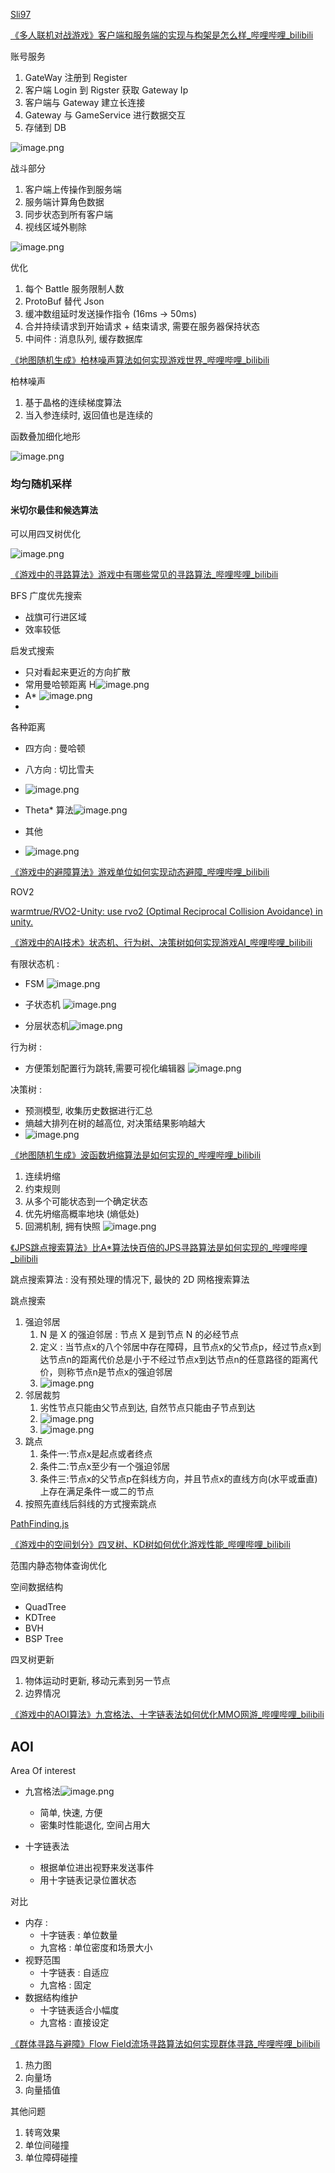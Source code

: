 [Sli97](https://space.bilibili.com/303957852)

[《多人联机对战游戏》客户端和服务端的实现与构架是怎么样_哔哩哔哩_bilibili](https://www.bilibili.com/video/BV1GM4m1Z7DW?spm_id_from=333.788.videopod.sections&vd_source=ebf06d572d5366b5ef7bc5032fefb08d)

账号服务
1. GateWay 注册到 Register
2. 客户端 Login 到 Rigster 获取 Gateway Ip
3. 客户端与 Gateway 建立长连接
4. Gateway 与 GameService 进行数据交互
5. 存储到 DB

![image.png](https://image-1253155090.cos.ap-nanjing.myqcloud.com/202501071018682.png)

战斗部分
1. 客户端上传操作到服务端
2. 服务端计算角色数据
3. 同步状态到所有客户端
4. 视线区域外剔除

![image.png](https://image-1253155090.cos.ap-nanjing.myqcloud.com/202501071021046.png)

优化

1. 每个 Battle 服务限制人数
2. ProtoBuf 替代 Json
3. 缓冲数组延时发送操作指令 (16ms -> 50ms)
4. 合并持续请求到开始请求 + 结束请求, 需要在服务器保持状态
5. 中间件 : 消息队列, 缓存数据库

[《地图随机生成》柏林噪声算法如何实现游戏世界_哔哩哔哩_bilibili](https://www.bilibili.com/video/BV19f42197ME?spm_id_from=333.788.videopod.sections&vd_source=ebf06d572d5366b5ef7bc5032fefb08d)

柏林噪声

1. 基于晶格的连续梯度算法
2. 当入参连续时, 返回值也是连续的

函数叠加细化地形

![image.png](https://image-1253155090.cos.ap-nanjing.myqcloud.com/202501071036512.png)

### 均匀随机采样

#### 米切尔最佳和候选算法

可以用四叉树优化

![image.png](https://image-1253155090.cos.ap-nanjing.myqcloud.com/202501071039282.png)

[《游戏中的寻路算法》游戏中有哪些常见的寻路算法_哔哩哔哩_bilibili](https://www.bilibili.com/video/BV1k4421Q744?spm_id_from=333.788.videopod.sections&vd_source=ebf06d572d5366b5ef7bc5032fefb08d)

BFS 广度优先搜索

- 战旗可行进区域
- 效率较低

启发式搜索

- 只对看起来更近的方向扩散
- 常用曼哈顿距离 H![image.png](https://image-1253155090.cos.ap-nanjing.myqcloud.com/202501071058761.png)
- A* ![image.png](https://image-1253155090.cos.ap-nanjing.myqcloud.com/202501071059180.png)
- 
各种距离
-  四方向 : 曼哈顿
- 八方向 : 切比雪夫
- ![image.png](https://image-1253155090.cos.ap-nanjing.myqcloud.com/202501071100024.png)

- Theta* 算法![image.png](https://image-1253155090.cos.ap-nanjing.myqcloud.com/202501071104085.png)

- 其他
- ![image.png](https://image-1253155090.cos.ap-nanjing.myqcloud.com/202501071103242.png)

[《游戏中的避障算法》游戏单位如何实现动态避障_哔哩哔哩_bilibili](https://www.bilibili.com/video/BV1Nb421n7qJ?spm_id_from=333.788.videopod.sections&vd_source=ebf06d572d5366b5ef7bc5032fefb08d)

ROV2

[warmtrue/RVO2-Unity: use rvo2 (Optimal Reciprocal Collision Avoidance) in unity.](https://github.com/warmtrue/RVO2-Unity)


[《游戏中的AI技术》状态机、行为树、决策树如何实现游戏AI_哔哩哔哩_bilibili](https://www.bilibili.com/video/BV16H4y1F7c2?spm_id_from=333.788.videopod.sections&vd_source=ebf06d572d5366b5ef7bc5032fefb08d)

有限状态机 : 
- FSM ![image.png](https://image-1253155090.cos.ap-nanjing.myqcloud.com/202501071121929.png)

- 子状态机 ![image.png](https://image-1253155090.cos.ap-nanjing.myqcloud.com/202501071121516.png)
- 分层状态机![image.png](https://image-1253155090.cos.ap-nanjing.myqcloud.com/202501071122401.png)

行为树 : 
- 方便策划配置行为跳转,需要可视化编辑器 ![image.png](https://image-1253155090.cos.ap-nanjing.myqcloud.com/202501071123400.png)

决策树 :
- 预测模型, 收集历史数据进行汇总
- 熵越大排列在树的越高位, 对决策结果影响越大
- ![image.png](https://image-1253155090.cos.ap-nanjing.myqcloud.com/202501071129243.png)

[《地图随机生成》波函数坍缩算法是如何实现的_哔哩哔哩_bilibili](https://www.bilibili.com/video/BV1Br421M7Vm?spm_id_from=333.788.videopod.sections&vd_source=ebf06d572d5366b5ef7bc5032fefb08d)

1. 连续坍缩
2. 约束规则
3. 从多个可能状态到一个确定状态
4. 优先坍缩高概率地块 (熵低处)
5. 回溯机制, 拥有快照
![image.png](https://image-1253155090.cos.ap-nanjing.myqcloud.com/202501071415923.png)

[《JPS跳点搜索算法》比A*算法快百倍的JPS寻路算法是如何实现的_哔哩哔哩_bilibili](https://www.bilibili.com/video/BV18z421i7s8?spm_id_from=333.788.player.switch&vd_source=ebf06d572d5366b5ef7bc5032fefb08d)

跳点搜索算法 : 没有预处理的情况下, 最快的 2D 网格搜索算法

跳点搜索
1. 强迫邻居
	1. N 是 X 的强迫邻居 : 节点 X 是到节点 N 的必经节点
	2. 定义 : 当节点x的八个邻居中存在障碍，且节点x的父节点p，经过节点x到达节点n的距离代价总是小于不经过节点x到达节点n的任意路径的距离代价，则称节点n是节点x的强迫邻居
	3. ![image.png](https://image-1253155090.cos.ap-nanjing.myqcloud.com/202501071429812.png)
2. 邻居裁剪
	1. 劣性节点只能由父节点到达, 自然节点只能由子节点到达
	2. ![image.png](https://image-1253155090.cos.ap-nanjing.myqcloud.com/202501071430849.png)
	3. ![image.png](https://image-1253155090.cos.ap-nanjing.myqcloud.com/202501071431993.png)
3. 跳点
	1. 条件一:节点x是起点或者终点
	2. 条件二:节点x至少有一个强迫邻居
	3. 条件三:节点x的父节点p在斜线方向，并且节点x的直线方向(水平或垂直)上存在满足条件一或二的节点
4. 按照先直线后斜线的方式搜索跳点

[PathFinding.js](https://qiao.github.io/PathFinding.js/visual/)

[《游戏中的空间划分》四叉树、KD树如何优化游戏性能_哔哩哔哩_bilibili](https://www.bilibili.com/video/BV188tYezEDu?spm_id_from=333.788.videopod.sections&vd_source=ebf06d572d5366b5ef7bc5032fefb08d)

范围内静态物体查询优化

空间数据结构
- QuadTree
- KDTree
- BVH
- BSP Tree

四叉树更新
1. 物体运动时更新, 移动元素到另一节点
2. 边界情况

[《游戏中的AOI算法》九宫格法、十字链表法如何优化MMO网游_哔哩哔哩_bilibili](https://www.bilibili.com/video/BV1kpSmYTEoy?spm_id_from=333.788.videopod.sections&vd_source=ebf06d572d5366b5ef7bc5032fefb08d)

## AOI
Area Of interest

- 九宫格法![image.png](https://image-1253155090.cos.ap-nanjing.myqcloud.com/202501071524030.png)
	- 简单, 快速, 方便
	- 密集时性能退化, 空间占用大

- 十字链表法
	- 根据单位进出视野来发送事件
	- 用十字链表记录位置状态

对比 
- 内存 : 
	- 十字链表 : 单位数量
	- 九宫格 : 单位密度和场景大小
- 视野范围
	- 十字链表 : 自适应
	- 九宫格 : 固定
- 数据结构维护
	- 十字链表适合小幅度
	- 九宫格 : 直接设定

[《群体寻路与避障》Flow Field流场寻路算法如何实现群体寻路_哔哩哔哩_bilibili](https://www.bilibili.com/video/BV12bzZY2EfA?spm_id_from=333.788.videopod.sections&vd_source=ebf06d572d5366b5ef7bc5032fefb08d)

1. 热力图
2. 向量场
3. 向量插值

其他问题
1. 转弯效果
2. 单位间碰撞
3. 单位障碍碰撞